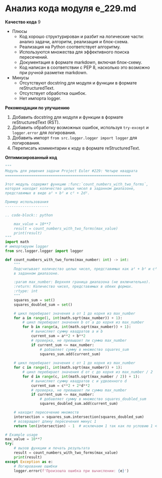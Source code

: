 # Анализ кода модуля e_229.md

**Качество кода**
9
- Плюсы
    - Код хорошо структурирован и разбит на логические части: анализ задачи, алгоритм, реализация и блок-схема.
    - Реализация на Python соответствует алгоритму.
    - Используются множества для эффективного поиска пересечений.
    - Документация в формате markdown, включая блок-схему.
    - Код написан в соответствии с PEP 8, насколько это возможно при ручной разметке markdown.
- Минусы
    - Отсутствуют docstring для модуля и функции в формате reStructuredText.
    - Отсутствует обработка ошибок.
    - Нет импорта logger.

**Рекомендации по улучшению**

1. Добавить docstring для модуля и функции в формате reStructuredText (RST).
2. Добавить обработку возможных ошибок, используя `try-except` и `logger.error` для логирования.
3. Добавить импорт `from src.logger.logger import logger` для логирования.
4. Переписать комментарии к коду в формате reStructuredText.

**Оптимизированный код**

```python
"""
Модуль для решения задачи Project Euler #229: Четыре квадрата
==========================================================

Этот модуль содержит функцию :func:`count_numbers_with_two_forms`,
которая находит количество целых чисел в заданном диапазоне,
представимых в виде a² + b² и c² + 2d².

Пример использования
--------------------

.. code-block:: python

    max_value = 10**7
    result = count_numbers_with_two_forms(max_value)
    print(result)
"""
import math
# импортируем logger
from src.logger.logger import logger

def count_numbers_with_two_forms(max_number: int) -> int:
    """
    Подсчитывает количество целых чисел, представимых как a² + b² и c² + 2d²
    в заданном диапазоне.

    :param max_number: Верхняя граница диапазона (не включительно).
    :return: Количество чисел, представимых в обеих формах.
    :rtype: int
    """
    squares_sum = set()
    squares_doubled_sum = set()

    # цикл перебирает значения a от 1 до корня из max_number
    for a in range(1, int(math.sqrt(max_number)) + 1):
        # цикл перебирает значения b от a до корня из max_number
        for b in range(a, int(math.sqrt(max_number)) + 1):
            # вычисляет сумму квадратов a и b
            current_sum = a**2 + b**2
            # проверка, не превышает ли сумма max_number
            if current_sum <= max_number:
                # добавляет сумму в множество squares_sum
                squares_sum.add(current_sum)
    
    # цикл перебирает значения c от 1 до корня из max_number
    for c in range(1, int(math.sqrt(max_number)) + 1):
        # цикл перебирает значения d от c до корня из max_number / 2
        for d in range(c, int(math.sqrt(max_number / 2)) + 1):
            # вычисляет сумму квадратов c и удвоенного d
            current_sum = c**2 + 2*d**2
            # проверка, не превышает ли сумма max_number
            if current_sum <= max_number:
                # добавляет сумму в множество squares_doubled_sum
                squares_doubled_sum.add(current_sum)

    # находит пересечение множеств
    intersection = squares_sum.intersection(squares_doubled_sum)
    # возвращает длину пересечения минус 1
    return len(intersection) - 1  # исключаем 1 так как по условию 1 < n 

# Example usage
max_value = 10**7
try:
    # вызов функции и печать результата
    result = count_numbers_with_two_forms(max_value)
    print(result)
except Exception as e:
    # Логирование ошибки
    logger.error(f'Произошла ошибка при вычислении: {e}')
```
